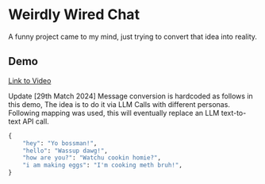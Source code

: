# Weirdly Wired Chat

A funny project came to my mind, just trying to convert that idea into reality.

## Demo

[Link to Video](weird_demo.gif)

Update [29th Match 2024]
Message conversion is hardcoded as follows in this demo, The idea is to do it via LLM Calls with different personas.
Following mapping was used, this will eventually replace an LLM text-to-text API call.

```python
{
    "hey": "Yo bossman!",
    "hello": "Wassup dawg!",
    "how are you?": "Watchu cookin homie?",
    "i am making eggs": "I'm cooking meth bruh!",
}
```

